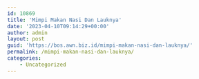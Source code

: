```yaml
---
id: 10869
title: 'Mimpi Makan Nasi Dan Lauknya'
date: '2023-04-10T09:14:29+00:00'
author: admin
layout: post
guid: 'https://bos.awn.biz.id/mimpi-makan-nasi-dan-lauknya/'
permalink: /mimpi-makan-nasi-dan-lauknya/
categories:
    - Uncategorized
---
```


